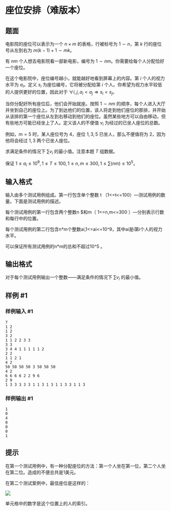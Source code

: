 # 座位安排（难版本）

## 题面



电影院的座位可以表示为一个 $n\times m$ 的表格，行被标号为 $1\sim n$，第 $k$ 行的座位号从左到右为 $m(k-1)+1\sim mk$。

有 $nm$ 个人想去电影院看一部新电影，编号为 $1\sim nm$。你需要给每个人分配恰好一个座位。

在这个电影院中，座位编号越小，就能越好地看到屏幕上的内容。第 $i$ 个人的视力水平为 $a_i$。定义 $s_i$ 为座位编号，它将被分配给第 $i$ 个人。你希望为视力水平较低的人提供更好的位置，因此对于 $\forall i,j,a_i\lt a_j\Rightarrow s_i\lt s_j$。

当你分配好所有座位后，他们会开始就座。按照 $1\sim nm$ 的顺序，每个人进入大厅并坐到自己的座位上。为了到达他们的位置，该人将走到他们座位的那排，并开始从该排的第一个座位从左到右移动到他们的座位。虽然某些地方可以自由移动，但有些地方可能已经坐上了人。定义该人的不便值 $v_i$ 为经过的已坐人座位的总数。

例如，$m=5$ 时，某人座位号为 $4$，座位 $1,3,5$ 已坐人，那么不便值将为 $2$，因为他将会经过 $1,3$ 两个已坐人座位。

求满足条件的情况下 $\sum v_i$ 的最小值。注意本题 $T$ 组数据。

保证 $1\le a_i\le10^9,1\le T\le100,1\le n,m\le300,1\le\sum (nm)\le10^5$。



## 输入格式

输入由多个测试用例组成。第一行包含单个整数 t （1<=t<=100）—测试用例的数量。下面是测试用例的描述。

每个测试用例的第一行包含两个整数n $和m（ 1<=n,m<=300 ）—分别表示行数和每行中的位置。

每个测试用例的第二行包含n*m个整数ai,1<=ai<=10^9，其中ai是i第i个人的视力水平。

可以保证所有测试用例的n*m的总和不超过10^5 。

## 输出格式

对于每个测试用例输出一个整数——满足条件的情况下 $\sum v_i$ 的最小值。

## 样例 #1

### 样例输入 #1

```
7
1 2
1 2
3 2
1 1 2 2 3 3
3 3
3 4 4 1 1 1 1 1 2
2 2
1 1 2 1
4 2
50 50 50 50 3 50 50 50
4 2
6 6 6 6 2 2 9 6
2 9
1 3 3 3 3 3 1 1 3 1 3 1 1 3 3 1 1 3
```

### 样例输出 #1

```
1
0
4
0
0
0
1
```

## 提示

在第一个测试用例中，有一种分配座位的方法：第一个人坐在第一位，第二个人坐在第二位。造成的不便总共是1美元。

在第二个测试案例中，最佳座位是这样的：

 ![](https://cdn.luogu.com.cn/upload/vjudge_pic/CF1566D2/46f26744e5411d13af43bc68c4d54fb7352debca.png)
 
单元格中的数字是这个位置上的人的索引。